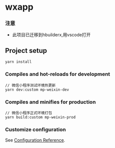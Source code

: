 # wxapp
### 注意
+ 此项目已迁移到hbuilderx,用vscode打开

## Project setup
```
yarn install
```

### Compiles and hot-reloads for development
```
// 微信小程序测试环境热更新
yarn dev:custom mp-weixin-dev
```

### Compiles and minifies for production
```
// 微信小程序正式环境打包
yarn build:custom mp-weixin-prod
```

### Customize configuration
See [Configuration Reference](https://cli.vuejs.org/config/).
